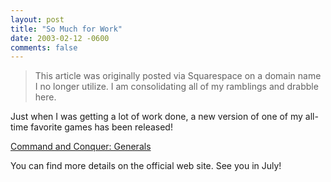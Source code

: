 ```yaml
---
layout: post
title: "So Much for Work"
date: 2003-02-12 -0600
comments: false
---
```


> This article was originally posted via Squarespace on a domain name I no longer utilize.  I am consolidating all of my ramblings and drabble here.

Just when I was getting a lot of work done, a new version of one of my all-time favorite games has been released!

[Command and Conquer: Generals][1]

You can find more details on the official web site. See you in July!

[1]: http://www.eagames.com/official/cc/generals/us/home.jsp